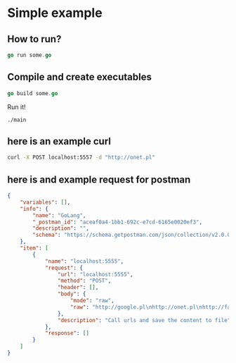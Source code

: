 # Simple example


## How to run?

```go
go run some.go
```

## Compile and create executables

```go
go build some.go
```

Run it!

```
./main
```

## here is an example curl

```bash
curl -X POST localhost:5557 -d "http://onet.pl"
```

## here is and example request for postman

```json
{
	"variables": [],
	"info": {
		"name": "GoLang",
		"_postman_id": "aceaf0a4-1bb1-692c-e7cd-6165e0020ef3",
		"description": "",
		"schema": "https://schema.getpostman.com/json/collection/v2.0.0/collection.json"
	},
	"item": [
		{
			"name": "localhost:5555",
			"request": {
				"url": "localhost:5555",
				"method": "POST",
				"header": [],
				"body": {
					"mode": "raw",
					"raw": "http://google.pl\nhttp://onet.pl\nhttp://facebook.com\nhttp://fakt.pl"
				},
				"description": "Call urls and save the content to file"
			},
			"response": []
		}
	]
}
```
